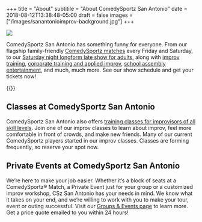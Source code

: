 +++
title = "About"
subtitile = "About ComedySportz San Antonio"
date = 2018-08-12T13:38:48-05:00
draft = false
images = ["/images/sanantonioimprov-background.jpg"]
+++

![](/images/sanantonioimprov-background.jpg)

ComedySportz San Antonio has something funny for everyone. From our flagship family-friendly [ComedySportz matches](/comedysportz) every Friday and Saturday, to our [Saturday night longform late show for adults](/afterdark), along with [improv training](/training), [corporate training and applied improv](/teambuilding), [school assembly entertainment](/school-assemblies), and much, much more. See our show schedule and get your tickets now!

{{<csz-buttons>}}

## Classes at ComedySportz San Antonio

ComedySportz San Antonio also offers [training classes for improvisors of all skill levels](/training). Join one of our improv classes to learn about improv, feel more comfortable in front of crowds, and make new friends. Many of our current ComedySportz players started in our improv classes. Classes are forming frequently, so reserve your spot now.

## Private Events at ComedySportz San Antonio

We’re here to make your job easier. Whether it’s a block of seats at a ComedySportz® Match, a Private Event just for your group or a customized improv workshop, CSz San Antonio has your needs in mind. We know what it takes on your end, and we’re willing to work with you to make your tour, event or outing successful. Visit our [Groups & Events page](/privateshows) to learn more. Get a price quote emailed to you within 24 hours!
